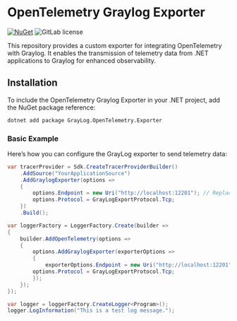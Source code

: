 # OpenTelemetry Graylog Exporter

[![NuGet](https://img.shields.io/nuget/v/GrayLog.OpenTelemetry.Exporter.svg)](https://www.nuget.org/packages/GrayLog.OpenTelemetry.Exporter)
![GitLab license](https://img.shields.io/badge/license-Apache--2.0-blue)

This repository provides a custom exporter for integrating OpenTelemetry with Graylog. It enables the transmission of telemetry data from .NET applications to Graylog for enhanced observability.

## Installation

To include the OpenTelemetry Graylog Exporter in your .NET project, add the NuGet package reference:

```bash
dotnet add package GrayLog.OpenTelemetry.Exporter
```
### Basic Example

Here’s how you can configure the GrayLog exporter to send telemetry data:

```csharp
var tracerProvider = Sdk.CreateTracerProviderBuilder()
    .AddSource("YourApplicationSource")
    .AddGraylogExporter(options =>
    {
        options.Endpoint = new Uri("http://localhost:12201"); // Replace with your Graylog endpoint
        options.Protocol = GrayLogExportProtocol.Tcp;
    })
    .Build();

var loggerFactory = LoggerFactory.Create(builder =>
{
    builder.AddOpenTelemetry(options =>
    {
        options.AddGraylogExporter(exporterOptions =>
        {
            exporterOptions.Endpoint = new Uri("http://localhost:12201"); // Replace with your Graylog endpoint
        options.Protocol = GrayLogExportProtocol.Tcp;
        });
    });
});

var logger = loggerFactory.CreateLogger<Program>();
logger.LogInformation("This is a test log message.");
```